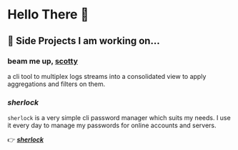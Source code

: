 # Hello There 🖖

<!-- ## About me

I am 22 year software engineer who got hooked on programming 🥴. In my free time I try to do cool things however many of them are just things 

Already during my studies I got very excited about distributed systems and their way of working. This is one of the reasons I am hacking in #golang for the last two years now! So much fun 😇 -->

## 🔭 Side Projects I am working on...

<!-- ### ***weeat***

[weeat](https://github.com/KonstantinGasser/weeat) is an open network for sharing information about food nutrition values, recipes and allows you to generate meal-plans for you. Got annoyed that all the exiting apps hit you with a pay-walls..

👉 go check it out ***[weeat](https://github.com/KonstantinGasser/weeat)*** , feedback and contributions are very much appreciated :)  -->

### beam me up, [scotty](https://github.com/KonstantinGasser/scotty)
a cli tool to multiplex logs streams into a consolidated view to apply aggregations and filters on them.

### ***sherlock***
`sherlock` is a very simple cli password manager which suits my needs. I use it every day to manage my passwords for online accounts and servers. 

👉 ***[sherlock](https://github.com/KonstantinGasser/sherlock)*** 

